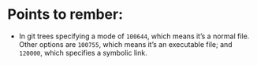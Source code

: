 # Points to rember:

- In git trees specifying a mode of `100644`, which means it’s a normal file. Other options are `100755`, which means it’s an executable file; and `120000`, which specifies a symbolic link.

